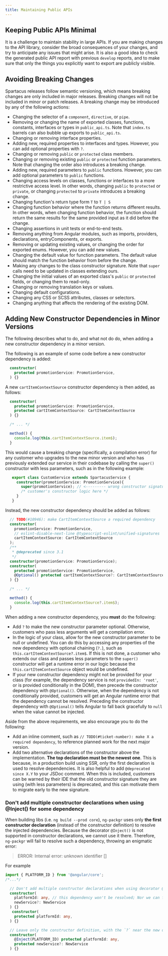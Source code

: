 ```yaml
---
title: Maintaining Public APIs
---
```


## Keeping Public APIs Minimal

It is a challenge to maintain stability in large APIs. If you are making changes to the API library, consider the broad consequences of your changes, and try to anticipate any issues that might arise. It is also a good idea to check the generated public API report with previous `develop` reports, and to make sure that only the things you explicitly want to export are publicly visible.

## Avoiding Breaking Changes

Spartacus releases follow semantic versioning, which means breaking changes are only included in major releases. Breaking changes will not be included in minor or patch releases. A breaking change may be introduced by any of the following actions:

- Changing the selector of a `component`, `directive`, or `pipe`.
- Removing or changing the name of exported classes, functions, constants, interfaces or types in `public_api.ts`. Note that `index.ts` barrels can also bubble up exports to `public_api.ts`.
- Changing or removing interface properties.
- Adding new, required properties to interfaces and types. However, you can add optional properties with `?`.
- Changing or removing `public` or `protected` class members.
- Changing or removing existing `public` or `protected` function parameters. Note that changing the order also introduces a breaking change.
- Adding new, required parameters to `public` functions. However, you can add optional parameters to `public` functions.
- Changing access levels on classes, functions or interfaces to a more restrictive access level. In other words, changing `public` to `protected` or `private`, or changing `protected` to `private` introduces a breaking change.
- Changing function's return type form `T` to `T | S`
- Changing function behavior where the function returns different results. In other words, when changing function behavior, the function should return the same results for the same provided input as it did before the change.
- Changing assertions in unit tests or end-to-end tests.
- Removing anything from Angular modules, such as imports, providers, declarations, entryComponents, or exports.
- Removing or updating existing values, or changing the order for exported enums. However, you can add new values.
- Changing the default value for function parameters. The default value should match the function behavior from before the change.
- Making any changes to the class constructor signature. Note that `super` calls need to be updated in classes extending ours.
- Changing the initial values of an exported class's `public` or `protected` fields, or changing them to read-only.
- Changing or removing translation keys or values.
- Changing default configurations.
- Changing any CSS or SCSS attributes, classes or selectors.
- Changing anything that affects the rendering of the existing DOM.

## Adding New Constructor Dependencies in Minor Versions

The following describes what to do, and what not do do, when adding a new constructor dependency in a minor version.

The following is an example of some code before a new constructor dependency is added:

```ts
  constructor(
    protected promotionService: PromotionService,
  ) {}
```

A new `cartItemContextSource` constructor dependency is then added, as follows:

```ts
  constructor(
    protected promotionService: PromotionService,
    protected cartItemContextSource: CartItemContextSource
  ) {}

  /* ... */

  method() {
    console.log(this.cartItemContextSource.item$);
  }
```

This would cause a breaking change (specifically, a compilation error) for any customer who upgrades to the new minor version and who has previously extended our service in their codebase by calling the `super()` constructor with less parameters, such as in the following example:

```ts
   export class CustomService extends SpartacusService {
     constructor(promotionService: PromotionService){
       super(promotionService); // <--------- wrong constructor signature
       /* customer's constructor logic here */
     }
   }
   ```

Instead, the new constructor dependency should be added as follows:

```ts
  // TODO(#10946): make CartItemContextSource a required dependency
  constructor(
    promotionService: PromotionService,
    // eslint-disable-next-line @typescript-eslint/unified-signatures
    cartItemContextSource: CartItemContextSource
  );
  /**
   * @deprecated since 3.1
   */
  constructor(promotionService: PromotionService);
  constructor(
    protected promotionService: PromotionService,
    @Optional() protected cartItemContextSource?: CartItemContextSource
  ) {}

  /* ... */

  method() {
    console.log(this.cartItemContextSource?.item$);
  }
```

When adding a new constructor dependency, you **must** do the following:

- Add `?` to make the new constructor parameter optional. Otherwise, customers who pass less arguments will get a compilation error.
- In the logic of your class, allow for the new constructor parameter to be null or undefined. You can do this by accessing any properties of the new dependency with optional chaining (`?.`), such as `this.cartItemContextSource?.item$`. If this is not done, a customer who extends our class and passes less parameters to the `super()` constructor will get a runtime error in our logic because the `this.cartItemContextSource` object would be undefined.
- If your new constructor dependency might not be provided for your class (for example, the dependency service is not `providedIn: 'root'`, or is provided conditionally in the DOM), then precede the constructor dependency with `@Optional()`. Otherwise, when the dependency is not conditionally provided, customers will get an Angular runtime error that the dependency cannot be resolved. Preceding the constructor dependency with `@Optional()` tells Angular to fall back gracefully to `null` when the value cannot be injected.

Aside from the above requirements, we also encourage you to do the following:

- Add an inline comment, such as `// TODO(#ticket-number): make X a required dependency`, to reference planned work for the next major version.
- Add two alternative declarations of the constructor above the implementation. **The top declaration must be the newest one**. This is because, in a production build using SSR, only the first declaration is used to resolve dependencies. It is also helpful to add `@deprecated since X.Y` to your JSDoc comment. When this is included, customers can be warned by their IDE that the old constructor signature they are using (with less parameters) is deprecated, and this can motivate them to migrate early to the new signature.

### Don't add multiple constructor declarations when using @Inject() for some dependency

When building libs (i.e. `ng build --prod core`), `ng-packgr` uses only **the first constructor declaration** (instead of the constructor definition) to resolve the injected dependencies. Because the decorator `@Inject()` is not supported in constructor declarations, we cannot use it there. Therefore, `ng-packgr` will fail to resolve such a dependency, throwing an enigmatic error:

> ERROR: Internal error: unknown identifier []

For example

```typescript
import { PLATFORM_ID } from '@angular/core';
/*...*/

  // Don't add multiple constructor declarations when using decorator @Inject() for some dependency
  constructor(
    platformId: any, // this dependency won't be resolved; Nor we can fix it with @Inject() - it's not supported here!
    newService?: NewService
  ) {}
   constructor(
    protected platformId: any,
  ) {}

  // Leave only the constructor definition, with the `?` near the new dependency:
  constructor(
    @Inject(PLATFORM_ID) protected platformId: any,
    protected newService?: NewService
  ) {}
```
